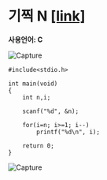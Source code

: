 # 기찍 N [[link]](https://www.acmicpc.net/problem/2742)
**사용언어: C**

![Capture](https://user-images.githubusercontent.com/38516906/65825350-fb669100-e243-11e9-87c2-1b8154531ea9.PNG)

```
#include<stdio.h>

int main(void)
{
	int n,i;

	scanf("%d", &n);

	for(i=n; i>=1; i--)
		printf("%d\n", i);

	return 0;
}
```
![Capture](https://user-images.githubusercontent.com/38516906/65825341-dffb8600-e243-11e9-8dc3-8e5344431de8.PNG)
